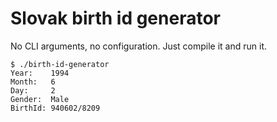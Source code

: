 # Slovak birth id generator

No CLI arguments, no configuration. Just compile it and run it.
```shell script
$ ./birth-id-generator
Year:    1994
Month:   6
Day:     2
Gender:  Male
BirthId: 940602/8209
```
